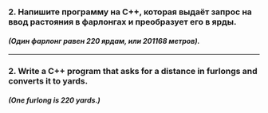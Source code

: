 ### 2. Напишите программу на С++, которая выдаёт запрос на ввод растояния в фарлонгах и преобразует его в ярды.<br> 
#### *(Один фарлонг равен 220 ярдам, или 201168 метров).*

------------------------------------------------

### 2. Write a C++ program that asks for a distance in furlongs and converts it to yards.<br>
#### *(One furlong is 220 yards.)*
